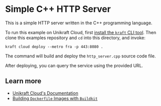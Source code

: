 # Simple C++ HTTP Server

This is a simple HTTP server written in the C++ programming language.

To run this example on Unikraft Cloud, first [install the `kraft` CLI tool](https://unikraft.org/docs/cli).
Then clone this examples repository and `cd` into this directory, and invoke:

```console
kraft cloud deploy --metro fra -p 443:8080 .
```

The command will build and deploy the `http_server.cpp` source code file.

After deploying, you can query the service using the provided URL.

## Learn more

- [Unikraft Cloud's Documentation](https://unikraft.cloud/docs/)
- [Building `Dockerfile` Images with `Buildkit`](https://unikraft.org/guides/building-dockerfile-images-with-buildkit)
